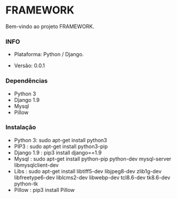 # FRAMEWORK #

Bem-vindo ao projeto FRAMEWORK.

### INFO ###

* Plataforma: Python / Django.

* Versão: 0.0.1

### Dependências ###

* Python 3
* Django 1.9
* Mysql
* Pillow

### Instalação ###

* Python 3: sudo apt-get install python3
* PIP3 : sudo apt-get install python3-pip
* Django 1.9 : pip3 install django==1.9
* Mysql : sudo apt-get install python-pip python-dev mysql-server libmysqlclient-dev
* Libs : sudo apt-get install libtiff5-dev libjpeg8-dev zlib1g-dev libfreetype6-dev liblcms2-dev libwebp-dev tcl8.6-dev tk8.6-dev python-tk
* Pillow : pip3 install Pillow
